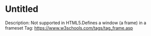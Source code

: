# Untitled

Description: Not supported in HTML5.Defines a window (a frame) in a frameset
Tag: https://www.w3schools.com/tags/tag_frame.asp